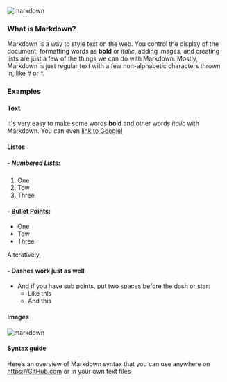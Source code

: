 ![markdown](https://camo.githubusercontent.com/c2b588caea075374fe86470e195bfbab4bd17b809f9aa09ca17430022c2fb389/68747470733a2f2f73332e616d617a6f6e6177732e636f6d2f662e636c2e6c792f6974656d732f326a31563131334e3366333833383144303233592f73686172654031782e706e67)
### What is Markdown?
Markdown is a way to style text on the web. You control the display of the document; formatting words as **bold** or *italic*, adding images, and creating lists are just a few of the things we can do with Markdown. Mostly, Markdown is just regular text with a few non-alphabetic characters thrown in, like # or *.

### Examples
#### Text
It's very easy to make some words **bold** and other words *italic* with Markdown. You can even [link to Google!](http://google.com)


#### Listes
##### - Numbered Lists:
1. One 
2. Tow
3. Three

#### - Bullet Points:
* One
* Tow
* Three

Alteratively, 

#### - Dashes work just as well
- And if you have sub points, put two spaces before the dash or star:
    - Like this
    - And this

#### Images 
![markdown](https://images-na.ssl-images-amazon.com/images/I/61tGciwcqLL.jpg)

#### Syntax guide
Here’s an overview of Markdown syntax that you can use anywhere on https://GitHub.com or in your own text files
